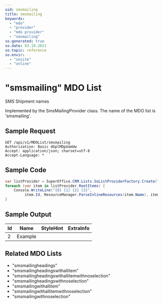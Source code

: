 ```yaml
---
uid: smsmailing
title: smsmailing
keywords:
  - "mdo"
  - "provider"
  - "mdo provider"
  - "smsmailing"
so.generated: true
so.date: 03.19.2021
so.topic: reference
so.envir:
  - "onsite"
  - "online"
---
```


# "smsmailing" MDO List
SMS Shipment names



Implemented by the <see cref="T:SuperOffice.CRM.Lists.SmsMailingProvider">SmsMailingProvider</see> class.
The name of the MDO list is 'smsmailing'.




## Sample Request

```http!
GET /api/v1/MDOList/smsmailing
Authorization: Basic dGplMDpUamUw
Accept: application/json; charset=utf-8
Accept-Language: *

```

## Sample Code
```cs
var listProvider = SuperOffice.CRM.Lists.SoListProviderFactory.Create("smsmailing", forceFlatList: true);
foreach (var item in listProvider.RootItems) {
    Console.WriteLine("{0} {1} {2} {3}", 
         item.Id, ResourceManager.ParseInlineResources(item.Name), item.StyleHint, item.ExtraInfo);
}
```

## Sample Output

|Id   | Name  |StyleHint|ExtraInfo |
| --- | ----- | ------- | -------- |
| 2 | Example | | |


## Related MDO Lists

* "smsmailingheadings"
* "smsmailingheadingswithallitem"
* "smsmailingheadingswithallitemwithnoselection"
* "smsmailingheadingswithnoselection"
* "smsmailingwithallitem"
* "smsmailingwithallitemwithnoselection"
* "smsmailingwithnoselection"
